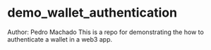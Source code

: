 # demo_wallet_authentication

Author: Pedro Machado 
This is a repo for demonstrating the how to authenticate a wallet in a web3 app.

##